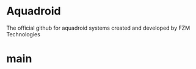 # Aquadroid
The official github for aquadroid systems created and developed by FZM Technologies 

# main